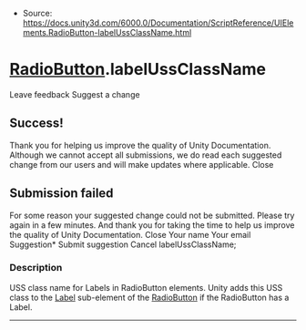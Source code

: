 * Source: https://docs.unity3d.com/6000.0/Documentation/ScriptReference/UIElements.RadioButton-labelUssClassName.html

#  [RadioButton](https://docs.unity3d.com/6000.0/Documentation/ScriptReference/UIElements.RadioButton.html).labelUssClassName
Leave feedback
Suggest a change
## Success!
Thank you for helping us improve the quality of Unity Documentation. Although we cannot accept all submissions, we do read each suggested change from our users and will make updates where applicable.
Close
## Submission failed
For some reason your suggested change could not be submitted. Please <a>try again</a> in a few minutes. And thank you for taking the time to help us improve the quality of Unity Documentation.
Close
Your name Your email Suggestion* Submit suggestion
Cancel
labelUssClassName; 
### Description
USS class name for Labels in RadioButton elements. 
Unity adds this USS class to the [Label](https://docs.unity3d.com/6000.0/Documentation/ScriptReference/UIElements.Label.html) sub-element of the [RadioButton](https://docs.unity3d.com/6000.0/Documentation/ScriptReference/UIElements.RadioButton.html) if the RadioButton has a Label. 
* * *
